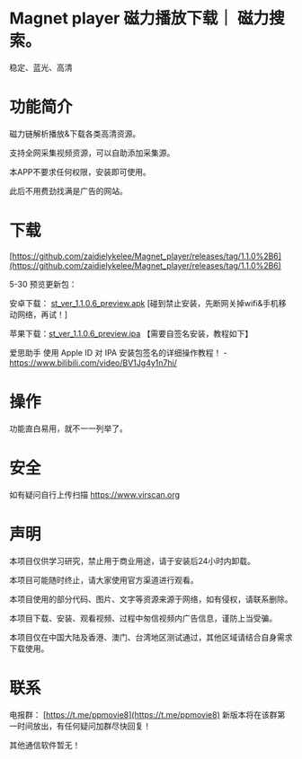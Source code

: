 # Magnet player  磁力播放下载｜ 磁力搜索。

稳定、蓝光、高清 

# 功能简介

磁力链解析播放&下载各类高清资源。 

支持全网采集视频资源，可以自助添加采集源。

本APP不要求任何权限，安装即可使用。

此后不用费劲找满是广告的网站。

# 下载

[https://github.com/zaidielykelee/Magnet_player/releases/tag/1.1.0%2B6](https://github.com/zaidielykelee/Magnet_player/releases/tag/1.1.0%2B6)

5-30 预览更新包：

安卓下载： [st_ver_1.1.0.6_preview.apk](https://github.com/zaidielykelee/Magnet_player/releases/download/1.1.0%2B6/st_ver_1.1.0.6_preview.apk) [碰到禁止安装，先断网关掉wifi&手机移动网络，再试！]

苹果下载：[st_ver_1.1.0.6_preview.ipa](https://github.com/zaidielykelee/Magnet_player/releases/download/1.1.0%2B6/st_ver_1.1.0.6_preview.ipa) 【需要自签名安装，教程如下】


爱思助手 使用 Apple ID 对 IPA 安装包签名的详细操作教程！ - https://www.bilibili.com/video/BV1Jg4y1n7hi/

# 操作

功能直白易用，就不一一列举了。

# 安全

如有疑问自行上传扫描 https://www.virscan.org

# 声明

本项目仅供学习研究，禁止用于商业用途，请于安装后24小时内卸载。

本项目可能随时终止，请大家使用官方渠道进行观看。

本项目使用的部分代码、图片、文字等资源来源于网络，如有侵权，请联系删除。

本项目下载、安装、观看视频、过程中匆信视频内广告信息，谨防上当受骗。

本项目仅在中国大陆及香港、澳门、台湾地区测试通过，其他区域请结合自身需求下载使用。


# 联系

电报群： [https://t.me/ppmovie8](https://t.me/ppmovie8)  新版本将在该群第一时间放出，有任何疑问加群尽快回复！

其他通信软件暂无！

